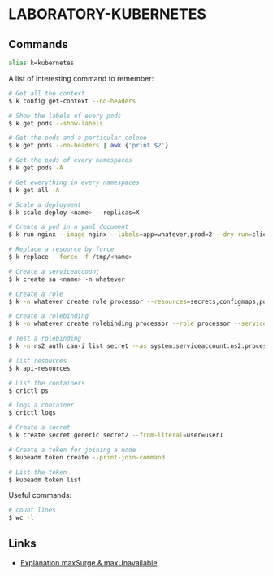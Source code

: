 # LABORATORY-KUBERNETES

## Commands

```bash
alias k=kubernetes
```

A list of interesting command to remember:

```bash
# Get all the context
$ k config get-context --no-headers

# Show the labels of every pods
$ k get pods --show-labels

# Get the pods and a particular colone
$ k get pods --no-headers | awk {'print $2'}

# Get the pods of every namespaces
$ k get pods -A

# Get everything in every namespaces
$ k get all -A

# Scale a deployment
$ k scale deploy <name> --replicas=X

# Create a pod in a yaml document
$ k run nginx --image nginx --labels=app=whatever,prod=2 --dry-run=client -o yaml > p.yaml

# Replace a resource by force
$ k replace --force -f /tmp/<name>

# Create a serviceaccount
$ k create sa <name> -n whatever

# Create a role
$ k -n whatever create role processor --resources=secrets,configmaps,pods --verbs=list,create

# create a rolebinding
$ k -n whatever create rolebinding processor --role processor --serviceaccount=whatever:processor

# Test a rolebinding
$ k -n ns2 auth can-i list secret --as system:serviceaccount:ns2:processor

# list resources
$ k api-resources

# List the containers
$ crictl ps

# logs a container
$ crictl logs

# Create a secret
$ k create secret generic secret2 --from-literal=user=user1

# Create a token for joining a node
$ kubeadm token create --print-join-command

# List the token
$ kubeadm token list
```

Useful commands:

```bash
# count lines
$ wc -l
```

## Links

- [Explanation maxSurge & maxUnavailable](https://www.bluematador.com/blog/kubernetes-deployments-rolling-update-configuration)

